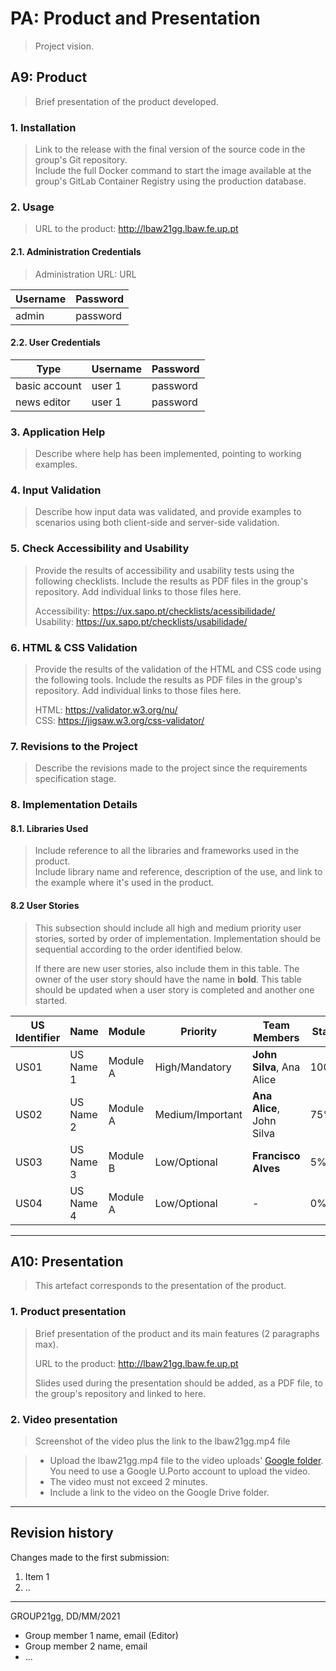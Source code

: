 # PA: Product and Presentation

> Project vision.

## A9: Product

> Brief presentation of the product developed.  

### 1. Installation

> Link to the release with the final version of the source code in the group's Git repository.  
> Include the full Docker command to start the image available at the group's GitLab Container Registry using the production database.  

### 2. Usage

> URL to the product: http://lbaw21gg.lbaw.fe.up.pt  

#### 2.1. Administration Credentials

> Administration URL: URL  

| Username | Password |
| -------- | -------- |
| admin    | password |

#### 2.2. User Credentials

| Type          | Username  | Password |
| ------------- | --------- | -------- |
| basic account | user 1    | password |
| news editor   | user 1    | password |

### 3. Application Help

> Describe where help has been implemented, pointing to working examples.  

### 4. Input Validation

> Describe how input data was validated, and provide examples to scenarios using both client-side and server-side validation.  

### 5. Check Accessibility and Usability

> Provide the results of accessibility and usability tests using the following checklists. Include the results as PDF files in the group's repository. Add individual links to those files here.
>
> Accessibility: https://ux.sapo.pt/checklists/acessibilidade/  
> Usability: https://ux.sapo.pt/checklists/usabilidade/  

### 6. HTML & CSS Validation

> Provide the results of the validation of the HTML and CSS code using the following tools. Include the results as PDF files in the group's repository. Add individual links to those files here.
>   
> HTML: https://validator.w3.org/nu/  
> CSS: https://jigsaw.w3.org/css-validator/  

### 7. Revisions to the Project

> Describe the revisions made to the project since the requirements specification stage.  

### 8. Implementation Details

#### 8.1. Libraries Used

> Include reference to all the libraries and frameworks used in the product.  
> Include library name and reference, description of the use, and link to the example where it's used in the product.  

#### 8.2 User Stories

> This subsection should include all high and medium priority user stories, sorted by order of implementation. Implementation should be sequential according to the order identified below. 
>
> If there are new user stories, also include them in this table. 
> The owner of the user story should have the name in **bold**.
> This table should be updated when a user story is completed and another one started. 

| US Identifier | Name    | Module | Priority                       | Team Members               | State  |
| ------------- | ------- | ------ | ------------------------------ | -------------------------- | ------ |
|  US01          | US Name 1 | Module A | High/Mandatory | **John Silva**, Ana Alice   |  100%  |
|  US02          | US Name 2 | Module A | Medium/Important | **Ana Alice**, John Silva                 |   75%  | 
|  US03          | US Name 3 | Module B | Low/Optional | **Francisco Alves**                 |   5%  | 
|  US04          | US Name 4 | Module A | Low/Optional | -                 |   0%  | 


---


## A10: Presentation
 
> This artefact corresponds to the presentation of the product.

### 1. Product presentation

> Brief presentation of the product and its main features (2 paragraphs max).  
>
> URL to the product: http://lbaw21gg.lbaw.fe.up.pt  
>
> Slides used during the presentation should be added, as a PDF file, to the group's repository and linked to here.


### 2. Video presentation

> Screenshot of the video plus the link to the lbaw21gg.mp4 file  

> - Upload the lbaw21gg.mp4 file to the video uploads' [Google folder](https://drive.google.com/drive/folders/1-fPoSR3lXyPI38UgpWf6iQBe2Lk_ckoT?usp=sharing "Videos folder"). You need to use a Google U.Porto account to upload the video.   
> - The video must not exceed 2 minutes.
> - Include a link to the video on the Google Drive folder.


---


## Revision history

Changes made to the first submission:
1. Item 1
1. ..

***
GROUP21gg, DD/MM/2021

* Group member 1 name, email (Editor)
* Group member 2 name, email
* ...
